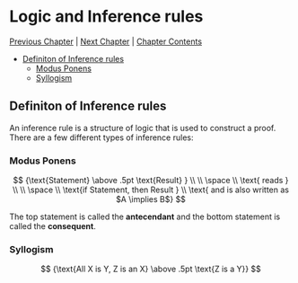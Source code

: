 # Logic and Inference rules <!-- omit in toc -->

[Previous Chapter][prev] | [Next Chapter][next] | [Chapter Contents][index]

[prev]: ./01axioms
[next]: ./03proofs
[index]: ./index

- [Definiton of Inference rules](#definiton-of-inference-rules)
  - [Modus Ponens](#modus-ponens)
  - [Syllogism](#syllogism)

## Definiton of Inference rules

An inference rule is a structure of logic that is used to construct a proof. There are a few different types of inference rules:

### Modus Ponens

$$
{\text{Statement} \above .5pt \text{Result} } \\
\\ \space \\
\text{ reads } \\
\\ \space \\
\text{if Statement, then Result } \\
\text{ and is also written as $A \implies B$}
$$

The top statement is called the **antecendant** and the bottom statement is called the **consequent**.

### Syllogism

$$
{\text{All X is Y, Z is an X} \above .5pt \text{Z is a Y}}
$$
